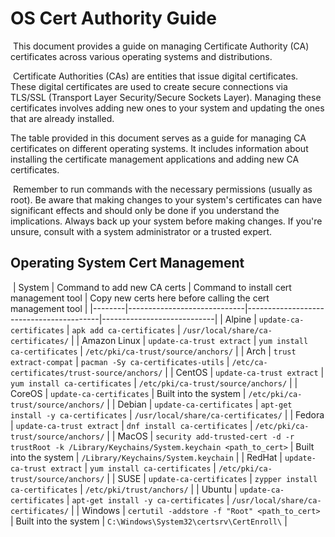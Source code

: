 # OS Cert Authority Guide
​
This document provides a guide on managing Certificate Authority (CA) certificates across various operating systems and distributions.

​
Certificate Authorities (CAs) are entities that issue digital certificates. These digital certificates are used to create secure connections via TLS/SSL (Transport Layer Security/Secure Sockets Layer). Managing these certificates involves adding new ones to your system and updating the ones that are already installed.
​

The table provided in this document serves as a guide for managing CA certificates on different operating systems. It includes information about installing the certificate management applications and adding new CA certificates.

​
Remember to run commands with the necessary permissions (usually as root). Be aware that making changes to your system's certificates can have significant effects and should only be done if you understand the implications. Always back up your system before making changes. If you're unsure, consult with a system administrator or a trusted expert.
​
​
## Operating System Cert Management
​
| System | Command to add new CA certs | Command to install cert management tool | Copy new certs here before calling the cert management tool |
|--------|-----------------------------|-----------------------------------------|----------------------------|
| Alpine | `update-ca-certificates` | `apk add ca-certificates` | `/usr/local/share/ca-certificates/` |
| Amazon Linux | `update-ca-trust extract` | `yum install ca-certificates` | `/etc/pki/ca-trust/source/anchors/` |
| Arch | `trust extract-compat` | `pacman -Sy ca-certificates-utils` | `/etc/ca-certificates/trust-source/anchors/` |
| CentOS | `update-ca-trust extract` | `yum install ca-certificates` | `/etc/pki/ca-trust/source/anchors/` |
| CoreOS | `update-ca-certificates` | Built into the system | `/etc/pki/ca-trust/source/anchors/` |
| Debian | `update-ca-certificates` | `apt-get install -y ca-certificates` | `/usr/local/share/ca-certificates/` |
| Fedora | `update-ca-trust extract` | `dnf install ca-certificates` | `/etc/pki/ca-trust/source/anchors/` |
| MacOS | `security add-trusted-cert -d -r trustRoot -k /Library/Keychains/System.keychain <path_to_cert>` | Built into the system | `/Library/Keychains/System.keychain` |
| RedHat | `update-ca-trust extract` | `yum install ca-certificates` | `/etc/pki/ca-trust/source/anchors/` |
| SUSE | `update-ca-certificates` | `zypper install ca-certificates` | `/etc/pki/trust/anchors/` |
| Ubuntu | `update-ca-certificates` | `apt-get install -y ca-certificates` | `/usr/local/share/ca-certificates/` |
| Windows | `certutil -addstore -f "Root" <path_to_cert>` | Built into the system | `C:\Windows\System32\certsrv\CertEnroll\` |
​